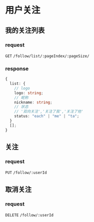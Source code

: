 # 用户关注

## 我的关注列表

### request

`GET` `/follow/list/:pageIndex/:pageSize/`

### response

```typescript
{
  list: {
    // logo
    logo: string;
    // 昵称
    nickname: string;
    // 状态
    // '双向关注','关注了我','关注了他'
    status: "each" | "me" | "ta";
  }
  [];
}
```

## 关注

### request

`PUT` `/follow/:userId`

## 取消关注

### request

`DELETE` `/follow/:userId`
